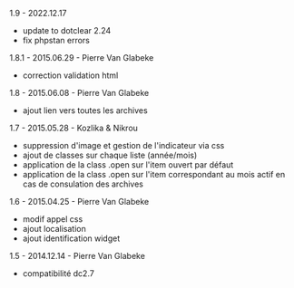 1.9 - 2022.12.17
* update to dotclear 2.24
* fix phpstan errors

1.8.1 - 2015.06.29 - Pierre Van Glabeke
* correction validation html

1.8 - 2015.06.08 - Pierre Van Glabeke
* ajout lien vers toutes les archives

1.7 - 2015.05.28 - Kozlika & Nikrou
* suppression d'image et gestion de l'indicateur via css
* ajout de classes sur chaque liste (année/mois)
* application de la class .open sur l'item ouvert par défaut
* application de la class .open sur l'item correspondant au mois actif en cas de consulation des archives

1.6 - 2015.04.25 - Pierre Van Glabeke
* modif appel css
* ajout localisation
* ajout identification widget

1.5 - 2014.12.14 - Pierre Van Glabeke
* compatibilité dc2.7
